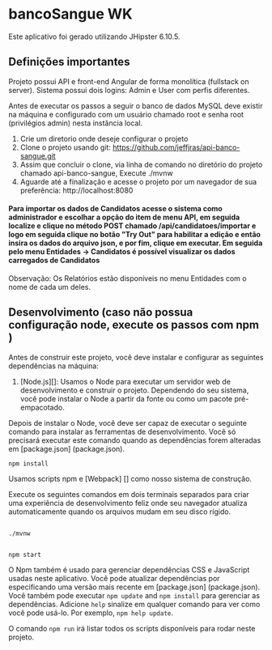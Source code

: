 # bancoSangue WK

Este aplicativo foi gerado utilizando JHipster 6.10.5.

## Definições importantes

Projeto possui API e front-end Angular de forma monolítica (fullstack on server).
Sistema possui dois logins: Admin e User com perfis diferentes.

Antes de executar os passos a seguir o banco de dados MySQL deve existir na máquina e configurado com um usuário chamado root e senha root (privilégios admin) nesta instância local.

1. Crie um diretorio onde deseje configurar o projeto
2. Clone o projeto usando git:
   https://github.com/jeffjras/api-banco-sangue.git
3. Assim que concluir o clone, via linha de comando no diretório do projeto chamado api-banco-sangue,
   Execute ./mvnw
4. Aguarde até a finalização e acesse o projeto por um navegador de sua preferência:
   http://localhost:8080
   
#### Para importar os dados de Candidatos acesse o sistema como administrador e escolhar a opção do item de menu API, em seguida localize e clique no método POST chamado /api/candidatoes/importar e logo em seguida clique no botão "Try Out" para habilitar a edição e então insira os dados do arquivo json, e por fim, clique em executar. Em seguida pelo menu Entidades -> Candidatos é possível visualizar os dados carregados de Candidatos 

Observação: Os Relatórios estão disponíveis no menu Entidades com o nome de cada um deles.   

## Desenvolvimento (caso não possua configuração node, execute os passos com npm )

Antes de construir este projeto, você deve instalar e configurar as seguintes dependências na máquina:

1. [Node.js][]: Usamos o Node para executar um servidor web de desenvolvimento e construir o projeto.
   Dependendo do seu sistema, você pode instalar o Node a partir da fonte ou como um pacote pré-empacotado.

Depois de instalar o Node, você deve ser capaz de executar o seguinte comando para instalar as ferramentas de desenvolvimento.
Você só precisará executar este comando quando as dependências forem alteradas em [package.json] (package.json).

```
npm install
```

Usamos scripts npm e [Webpack] [] como nosso sistema de construção.

Execute os seguintes comandos em dois terminais separados para criar uma experiência de desenvolvimento feliz onde seu navegador
atualiza automaticamente quando os arquivos mudam em seu disco rígido.
```

./mvnw


npm start
```

O Npm também é usado para gerenciar dependências CSS e JavaScript usadas neste aplicativo. Você pode atualizar dependências por
especificando uma versão mais recente em [package.json] (package.json). Você também pode executar `npm update` and `npm install` para gerenciar as dependências.
Adicione `help` sinalize em qualquer comando para ver como você pode usá-lo. Por exemplo, `npm help update`.

O comando `npm run` irá listar todos os scripts disponíveis para rodar neste projeto.


